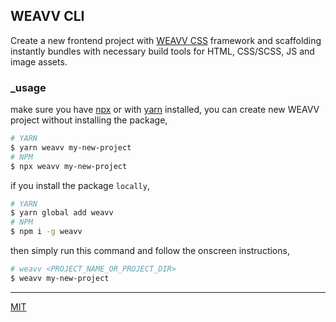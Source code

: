 ## WEAVV CLI

Create a new frontend project with [WEAVV CSS](https://github.com/weavv/weavv-css) framework and scaffolding instantly bundles with necessary build tools for HTML, CSS/SCSS, JS and image assets.

### _usage

make sure you have [npx](https://www.npmjs.com/package/npx) or with [yarn](https://yarnpkg.com/en/) installed, you can create new WEAVV project without installing the package,

```bash
# YARN
$ yarn weavv my-new-project
# NPM
$ npx weavv my-new-project
```

if you install the package `locally`,

```bash
# YARN
$ yarn global add weavv
# NPM
$ npm i -g weavv
```

then simply run this command and follow the onscreen instructions,

```bash
# weavv <PROJECT_NAME_OR_PROJECT_DIR>
$ weavv my-new-project
```

---

[MIT](https://github.com/weavv/weavv-cli/blob/master/LICENSE)
